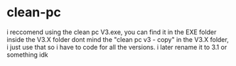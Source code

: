 # clean-pc
i reccomend using the clean pc V3.exe, you can find it in the EXE folder inside the V3.X folder
dont mind the "clean pc v3 - copy" in the V3.X folder, i just use that so i have to code for all the versions. i later rename it to 3.1 or something idk
